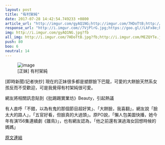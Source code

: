 ```yaml
---
layout: post
title: "有村架純"
date: 2017-07-28 14:42:54.749233 +0800
article_url: "http://imgur.com/gyAQ1NG;http://imgur.com/7HDoTtB;http://imgur.com/MEZQYTe;http://imgur.com/h5aClE1;http://imgur.com/5QFmHy2;http://imgur.com/1FTnbsE;https://youtu.be/G5UrBEKice8"
response_url: "http://i.imgur.com//7VjPlrG.jpg;https://goo.gl//LkFx8e;http://i.imgur.com//HyO1uCL.jpg;https://goo.gl//e3uLUO;https://goo.gl//e3uLUO"
img: http://i.imgur.com/gyAQ1NG.jpg?fb
all_img: http://i.imgur.com/7HDoTtB.jpg?fb;http://i.imgur.com/MEZQYTe.jpg?fb;http://i.imgur.com/h5aClE1.jpg?fb;http://i.imgur.com/5QFmHy2.jpg?fb;http://i.imgur.com/1FTnbsE.jpg?fb;https://i.ytimg.com/vi/G5UrBEKice8/maxresdefault.jpg;http://i.imgur.com//7VjPlrG.jpg;http://i.imgur.com//HyO1uCL.jpg;http://img.nextmag.com.tw//campaign/28/77a23a4ba969db17de605930a6eb13c3.jpg;http://img.nextmag.com.tw//campaign/28/77a23a4ba969db17de605930a6eb13c3.jpg
push: 80
boo: 6
neutral: 14
---
```


<figure>
<img src="http://i.imgur.com/gyAQ1NG.jpg?fb" alt="image">
<figcaption>
[正妹] 有村架純
</figcaption>
</figure>



[即時新聞/記者快抄] 現在的正妹很多都是塑膠臉下巴龍，可愛的大餅臉天然系女孩反而不受歡迎，可是我覺得有村架純很可愛。

網友將相關訊息貼到《批踢踢實業坊》Beauty，引起熱議

有人直呼「不錯，以為有鬼的那個節目超好笑」、「大餅臉，我喜翻」，網友說「臉太大的路人」，「五官好看，但臉真的大過頭」。原PO說，「懶人包美圖快播，她今年有演156集連續劇《雛鳥》」，也有網友認為，「他之前還有演過海女回想時候的媽媽」

<a href = "https://www.ptt.cc/bbs/Beauty/M.1500698091.A.C87.html">原文連結</a>

